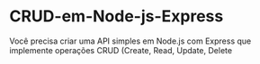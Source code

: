 # CRUD-em-Node-js-Express
Você precisa criar uma API simples em Node.js com Express que implemente operações CRUD (Create, Read, Update, Delete


